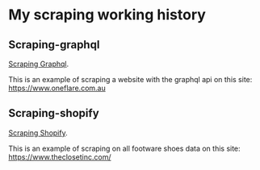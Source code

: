 # My scraping working history

## Scraping-graphql
[Scraping Graphql](https://github.com/muhanur/scraping/blob/main/Scraping%20Graphql.ipynb).

This is an example of scraping a website with the graphql api on this site: https://www.oneflare.com.au

## Scraping-shopify
[Scraping Shopify](https://github.com/muhanur/scraping/blob/main/Scraping%20Shopify.ipynb).

This is an example of scraping on all footware shoes data on this site: https://www.theclosetinc.com/